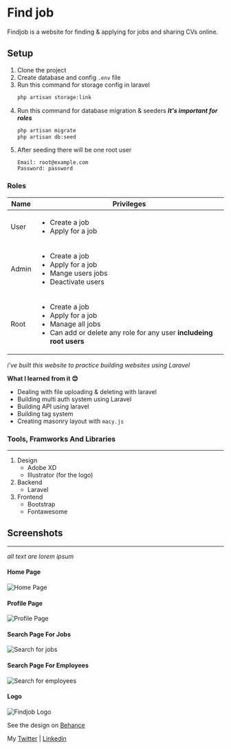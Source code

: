 # **Find job**
Findjob is a website for finding & applying for jobs and sharing CVs online.

## **Setup**
1. Clone the project
2. Create database and config `.env` file
3. Run this command for storage config in laravel
    ```bash
    php artisan storage:link
    ```
4. Run this command for database migration & seeders **_It's important for roles_**
    ```bash
    php artisan migrate
    php artisan db:seed
    ```
5. After seeding there will be one root user
    ```
    Email: root@example.com
    Password: password
    ```

### **Roles**
| Name  | Privileges |
|-------|--------|
|User   |<ul><li>Create a job</li><li>Apply for a job</li></ul>|
|Admin  |<ul><li>Create a job</li><li>Apply for a job</li><li>Mange users jobs</li><li>Deactivate users</li></ul>|
|Root  |<ul><li>Create a job</li><li>Apply for a job</li><li>Manage all jobs</li><li>Can add or delete any role for any user **includeing root users**</li></ul>|

_i've built this website to practice building websites using Laravel_

**What I learned from it 😊**
* Dealing with file uploading & deleting with laravel
* Building multi auth system using Laravel
* Building API using laravel
* Building tag system
* Creating masonry layout with `macy.js`

### **Tools, Framworks And Libraries**
--------------------------------------
1. Design
    * Adobe XD
    * Illustrator (for the logo)
2. Backend
    * Laravel
3. Frontend
    * Bootstrap
    * Fontawesome

## **Screenshots** 
------------------------
_all text are lorem ipsum_
#### **Home Page**
![Home Page](screenshots/home.png)

#### **Profile Page**
![Profile Page](screenshots/profile.png)

#### **Search Page For Jobs**
![Search for jobs](screenshots/search_job.png)

#### **Search Page For Employees**
![Search for employees](screenshots/search_employee.png)

#### **Logo**
![Findjob Logo](screenshots/logo.png)


See the design on 
[Behance](https://www.behance.net/gallery/92290643/Findjob-website)

My
[Twitter](https://twitter.com/MrMohamed98) | 
[Linkedin](https://www.linkedin.com/in/mohamed-abdallah-b731b61a2/)
